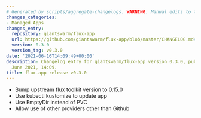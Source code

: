 ```yaml
---
# Generated by scripts/aggregate-changelogs. WARNING: Manual edits to this files will be overwritten.
changes_categories:
- Managed Apps
changes_entry:
  repository: giantswarm/flux-app
  url: https://github.com/giantswarm/flux-app/blob/master/CHANGELOG.md#030---2021-06-16
  version: 0.3.0
  version_tag: v0.3.0
date: '2021-06-16T14:09:49+00:00'
description: Changelog entry for giantswarm/flux-app version 0.3.0, published on 16
  June 2021, 14:09.
title: flux-app release v0.3.0
---
```


- Bump upstream flux toolkit version to 0.15.0
- Use kubectl kustomize to update app
- Use EmptyDir instead of PVC
- Allow use of other providers other than Github
